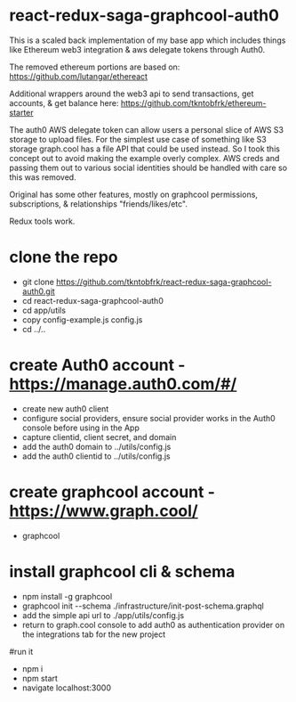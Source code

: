 # react-redux-saga-graphcool-auth0
This is a scaled back implementation of my base app which includes things like Ethereum web3 integration & aws delegate tokens through Auth0.

The removed ethereum portions are based on:
https://github.com/lutangar/ethereact

Additional wrappers around the web3 api to send transactions, get accounts, & get balance here:
https://github.com/tkntobfrk/ethereum-starter

The auth0 AWS delegate token can allow users a personal slice of AWS S3 storage to upload files.  For the simplest use case of something like S3 storage graph.cool has a file API that could be used instead. So I took this concept out to avoid making the example overly complex. AWS creds and passing them out to various social identities should be handled with care so this was removed.

Original has some other features, mostly on graphcool permissions, subscriptions, & relationships "friends/likes/etc".

Redux tools work.

# clone the repo
* git clone https://github.com/tkntobfrk/react-redux-saga-graphcool-auth0.git
* cd react-redux-saga-graphcool-auth0
* cd app/utils
* copy config-example.js config.js
* cd ../..

# create Auth0 account - https://manage.auth0.com/#/
* create new auth0 client
* configure social providers, ensure social provider works in the Auth0 console before using in the App
* capture clientid, client secret, and domain
* add the auth0 domain to ../utils/config.js
* add the auth0 clientid to ../utils/config.js

# create graphcool account - https://www.graph.cool/
* graphcool


# install graphcool cli & schema
* npm install -g graphcool
* graphcool init --schema ./infrastructure/init-post-schema.graphql
* add the simple api url to ./app/utils/config.js
* return to graph.cool console to add auth0 as authentication provider on the integrations tab for the new project

#run it
* npm i
* npm start
* navigate localhost:3000
